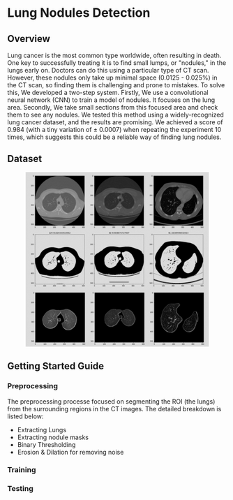 # Lung Nodules Detection

## Overview
Lung cancer is the most common type worldwide, often resulting in death. One key to successfully treating it is to find small lumps, or "nodules," in the lungs early on. Doctors can do this using a particular type of CT scan. However, these nodules only take up minimal space (0.0125 - 0.025%) in the CT scan, so finding them is challenging and prone to mistakes. To solve this, We developed a two-step system. Firstly, We use a convolutional neural network (CNN) to train a model of nodules. It focuses on the lung area. Secondly, We take small sections from this focused area and check them to see any nodules. We tested this method using a widely-recognized lung cancer dataset, and the results are promising. We achieved a score of 0.984 (with a tiny variation of ± 0.0007) when repeating the experiment 10 times, which suggests this could be a reliable way of finding lung nodules.

## Dataset
<p align="center">
<img alt="registration" src="example/figure1.png" height="400">
</p>

## Getting Started Guide
### Preprocessing
The preprocessing processe focused on segmenting the ROI (the lungs) from the surrounding regions in the CT images. The detailed breakdown is listed below:

- Extracting Lungs
- Extracting nodule masks
- Binary Thresholding
- Erosion & Dilation for removing noise


### Training

### Testing
